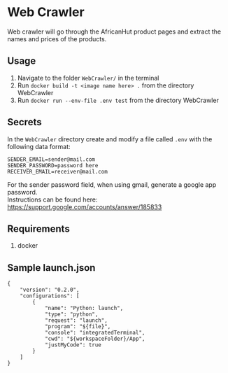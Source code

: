 # Web Crawler

Web crawler will go through the AfricanHut product pages and extract the names and prices of the products.
## Usage

1. Navigate to the folder `WebCrawler/` in the terminal 
2. Run `docker build -t <image name here> .` from the directory WebCrawler
3. Run `docker run --env-file .env test` from the directory WebCrawler

## Secrets

In the `WebCrawler` directory create and modify a file called `.env` with the following data format:

    SENDER_EMAIL=sender@mail.com
    SENDER_PASSWORD=password here
    RECEIVER_EMAIL=receiver@mail.com

For the sender password field, when using gmail, generate a google app password.<br>
Instructions can be found here: https://support.google.com/accounts/answer/185833

## Requirements

1. docker

## Sample launch.json

    {
        "version": "0.2.0",
        "configurations": [
            {
                "name": "Python: launch",
                "type": "python",
                "request": "launch",
                "program": "${file}",
                "console": "integratedTerminal",
                "cwd": "${workspaceFolder}/App",
                "justMyCode": true
            }
        ]
    }
